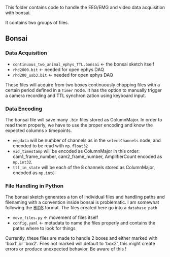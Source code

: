 This folder contains code to handle the EEG/EMG and video data acquisition with bonsai.

It contains two groups of files.

## Bonsai

### Data Acquisition

* `continuous_two_animal_ephys_TTL.bonsai` <- the bonsai sketch itself
* `rhd2000.bit` <- needed for open ephys DAQ
* `rhd200_usb3.bit` <- needed for open ephys DAQ

These files will acquire from two boxes continuously chopping files with a certain period defined in a `Timer` node.
It has the option to manually trigger a camera recording and TTL synchronization using keyboard input.

### Data Encoding

The bonsai file will save many `.bin` files stored as ColumnMajor. In order to read them properly, we have to use the proper encoding and know the expected columns x timepoints.

* `eegdata` will be number of channels as in the `selectChannels` node, and encoded to be read with `np.float32`
* `vid_timestamp` will be encoded as ColumnMajor in this order: cam1_frame_number, cam2_frame_number, AmplifierCount encoded as `np.int32`. 
* `ttl_in_state` will be each of the 8 channels stored as ColumnMajor, encoded as `np.int8`

### File Handling in Python

The bonsai sketch generates a ton of individual files and handling paths and filenaming with a convention inside bonsai is problematic. I am somewhat following the [BIDS](https://bids-standard.github.io/bids-starter-kit/index.html) format. The files created here go into a `database_path`

* `move_files.py` <- movement of files itself
* `config.yaml` <- metadata to name the files properly and contains the paths where to look for things

Currently, these files are made to handle 2 boxes and either marked with 'box1' or 'box2'. Files not marked will default to 'box2', this might create errors or produce unexpected behavior. Be aware of this !